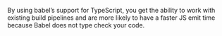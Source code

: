 By using babel’s support for TypeScript, you get the ability to work with
existing build pipelines and are more likely to have a faster JS emit time
because Babel does not type check your code.
